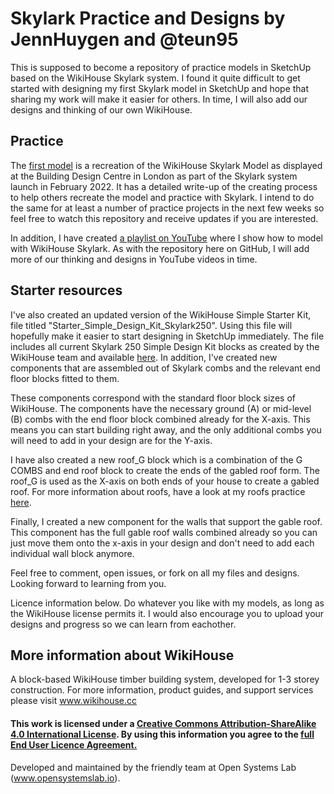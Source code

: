 # Skylark Practice and Designs by JennHuygen and @teun95
This is supposed to become a repository of practice models in SketchUp based on the WikiHouse Skylark system. I found it quite difficult to get started with designing my first Skylark model in SketchUp and hope that sharing my work will make it easier for others. In time, I will also add our designs and thinking of our own WikiHouse.

## Practice

The <a href="https://github.com/JennHuygen/Skylark/tree/main/Sketchup%20Models/Building%20Centre%20London%20Model">first model</a> is a recreation of the WikiHouse Skylark Model as displayed at the Building Design Centre in London as part of the Skylark system launch in February 2022. It has a detailed write-up of the creating process to help others recreate the model and practice with Skylark. I intend to do the same for at least a number of practice projects in the next few weeks so feel free to watch this repository and receive updates if you are interested.

In addition, I have created <a href="https://www.youtube.com/playlist?list=PLxqJFwyInPRhU7dW6hlH2b6reHegjWC60">a playlist on YouTube</a>  where I show how to model with WikiHouse Skylark. As with the repository here on GitHub, I will add more of our thinking and designs in YouTube videos in time.

## Starter resources

I've also created an updated version of the WikiHouse Simple Starter Kit, file titled "Starter_Simple_Design_Kit_Skylark250". Using this file will hopefully make it easier to start designing in SketchUp immediately. The file includes all current Skylark 250 Simple Design Kit blocks as created by the WikiHouse team and available <a href="https://www.wikihouse.cc/blocks">here</a>. In addition, I've created new components that are assembled out of Skylark combs and the relevant end floor blocks fitted to them.

These components correspond with the standard floor block sizes of WikiHouse. The components have the necessary ground (A) or mid-level (B) combs with the end floor block combined already for the X-axis. This means you can start building right away, and the only additional combs you will need to add in your design are for the Y-axis.

I have also created a new roof_G block which is a combination of the G COMBS and end roof block to create the ends of the gabled roof form. The roof_G is used as the X-axis on both ends of your house to create a gabled roof. For more information about roofs, have a look at my roofs practice <a href="https://github.com/JennHuygen/Skylark/tree/main/Sketchup%20Practice/Roofs">here</a>. 

Finally, I created a new component for the walls that support the gable roof. This component has the full gable roof walls combined already so you can just move them onto the x-axis in your design and don't need to add each individual wall block anymore.

Feel free to comment, open issues, or fork on all my files and designs. Looking forward to learning from you.

Licence information below. Do whatever you like with my models, as long as the WikiHouse license permits it. I would also encourage you to upload your designs and progress so we can learn from eachother.

## More information about WikiHouse

A block-based WikiHouse timber building system, developed for 1-3 storey construction.
For more information, product guides, and support services please visit www.wikihouse.cc

#### This work is licensed under a <a rel="license" href="http://creativecommons.org/licenses/by-sa/4.0/">Creative Commons Attribution-ShareAlike 4.0 International License</a>.  By using this information you agree to the <a href="https://www.wikihouse.cc/terms">full End User Licence Agreement.</a> 

Developed and maintained by the friendly team at Open Systems Lab (www.opensystemslab.io).
